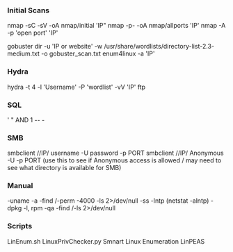 ### Initial Scans
nmap -sC -sV -oA nmap/initial 'IP"
nmap -p- -oA nmap/allports 'IP'
nmap -A -p 'open port' 'IP'

gobuster dir -u 'IP or website'  -w /usr/share/wordlists/directory-list-2.3-medium.txt -o gobuster_scan.txt
enum4linux -a 'IP'

### Hydra
hydra -t 4 -l 'Username' -P 'wordlist' -vV 'IP' ftp


### SQL
' " AND 1 -- -





### SMB
smbclient //IP/ username -U password -p PORT
smbclient //IP/ Anonymous -U -p PORT     (use this to see if Anonymous access is allowed / may need to see what directory is available for SMB)


### Manual
-uname -a
-find /-perm -4000 -ls 2>/dev/null
-ss -lntp (netstat -alntp)
-dpkg -l, rpm -qa
-find /-ls 2>/dev/null

### Scripts
LinEnum.sh
LinuxPrivChecker.py
Smnart Linux Enumeration
LinPEAS




